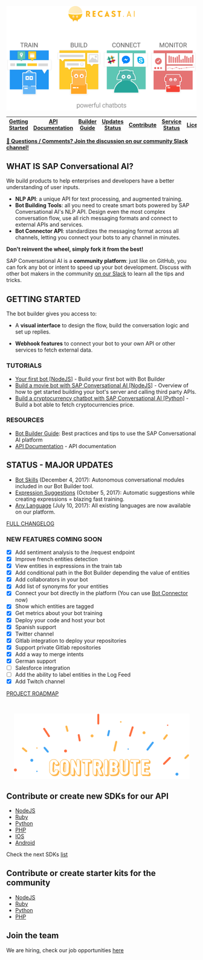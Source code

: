 <p align="center">
  <img src="assets/logo2.png" />
</p>

| [Getting Started](https://github.com/SAPConversationalAI/SAPConversationalAI/blob/master/README.md#getting-started) | [API Documentation](https://cai.tools.sap/docs/api-reference/) | [Builder Guide](https://cai.tools.sap/docs/create-your-bot) | [Updates Status](https://github.com/SAPConversationalAI/SAPConversationalAI/blob/master/README.md#status---major-updates) | [Contribute](https://github.com/SAPConversationalAI/SAPConversationalAI/blob/master/README.md#contribute-or-create-new-sdks-for-our-api) | [Service Status](https://status.cai.tools.sap/) | [License](https://cai.tools.sap/terms) |
|---|---|---|---|---|---|---|


**[ :speech_balloon: Questions / Comments? Join the discussion on our community Slack channel!](https://slack.cai.tools.sap/)**

## WHAT IS SAP Conversational AI?

We build products to help enterprises and developers have a better understanding of user inputs.

-   **NLP API**: a unique API for text processing, and augmented training.
-   **Bot Building Tools**: all you need to create smart bots powered by SAP Conversational AI's NLP API. Design even the most complex conversation flow, use all rich messaging formats and connect to external APIs and services.
-   **Bot Connector API**: standardizes the messaging format across all channels, letting you connect your bots to any channel in minutes.

**Don't reinvent the wheel, simply fork it from the best!**

SAP Conversational AI is a **community platform**: just like on GitHub, you can fork any bot or intent to speed up your bot development. Discuss with other bot makers in the community [on our Slack](https://slack.cai.tools.sap/) to learn all the tips and tricks.

## GETTING STARTED

The bot builder gives you access to: 

-   A **visual interface** to design the flow, build the conversation logic and set up replies.

-   **Webhook features** to connect your bot to your own API or other services to fetch external data.

### TUTORIALS
* [Your first bot [NodeJS]](https://blog.cai.tools.sap/build-your-first-bot-with-sap-conversational-ai/) - Build your first bot with Bot Builder
* [Build a movie bot with SAP Conversational AI [NodeJS]](https://cai.tools.sap/blog/nodejs-chatbot-movie-bot/) - Overview of how to get started building your bot's server and calling third party APIs.
* [Build a cryptocurrency chatbot with SAP Conversational AI [Python]](https://cai.tools.sap/blog/python-cryptobot/) - Build a bot able to fetch cryptocurrencies price.

### RESOURCES
* [Bot Builder Guide](https://cai.tools.sap/docs): Best practices and tips to use the SAP Conversational AI platform 
* [API Documentation](https://man.cai.tools.sap/) - API documentation

## STATUS - MAJOR UPDATES

* [Bot Skills](https://cai.tools.sap/blog/build-your-first-bot-with-sap-conversational-ai/?utm_source=crepe&utm_medium=bot) (December 4, 2017): Autonomous conversational modules included in our Bot Builder tool. 
* [Expression Suggestions](https://cai.tools.sap/blog/ai-building-ai/?utm_source=crepe&utm_medium=bot) (October 5, 2017): Automatic suggestions while creating expressions = blazing fast training. 
* [Any Language](https://cai.tools.sap/blog/tuto-any-language/?utm_source=crepe&utm_medium=bot) (July 10, 2017): All existing languages are now available on our platform.

[FULL CHANGELOG](https://cai.tools.sap/docs/api-reference/#changelogs)

### NEW FEATURES COMING SOON
- [x] Add sentiment analysis to the /request endpoint
- [x] Improve french entities detection
- [x] View entities in expressions in the train tab
- [x] Add conditional path in the Bot Builder depending the value of entities
- [x] Add collaborators in your bot
- [x] Add list of synonyms for your entities
- [x] Connect your bot directly in the platform (You can use [Bot Connector](https://botconnector.cai.tools.sap) now)
- [x] Show which entities are tagged
- [x] Get metrics about your bot training
- [x] Deploy your code and host your bot
- [x] Spanish support
- [x] Twitter channel
- [x] Gitlab integration to deploy your repositories
- [x] Support private Gitlab repositories
- [x] Add a way to merge intents
- [x] German support
- [ ] Salesforce integration
- [ ] Add the ability to label entities in the Log Feed
- [x] Add Twitch channel

[PROJECT ROADMAP](https://github.com/SAPConversationalAI/SAPConversationalAI/projects/1)

<br/>
<p align="center">
  <img src="assets/contribute.png" />
</p>

## Contribute or create new SDKs for our API
* [NodeJS](https://github.com/SAPConversationalAI/SDK-NodeJS)
* [Ruby](https://github.com/SAPConversationalAI/SDK-ruby)
* [Python](https://github.com/SAPConversationalAI/SDK-python)
* [PHP](https://github.com/SAPConversationalAI/SDK-PHP)
* [IOS](https://github.com/SAPConversationalAI/SDK-iOS)
* [Android](https://github.com/SAPConversationalAI/SDK-Android)

Check the next SDKs [list](https://github.com/SAPConversationalAI/SAPConversationalAI/labels/help%20wanted)

## Contribute or create starter kits for the community
* [NodeJS](https://github.com/SAPConversationalAI/starter-NodeJS)
* [Ruby](https://github.com/SAPConversationalAI/starter-ruby)
* [Python](https://github.com/SAPConversationalAI/starter-python)
* [PHP](https://github.com/SAPConversationalAI/starter-PHP)


## Join the team
We are hiring, check our job opportunities [here](https://cai.tools.sap/jobs)
